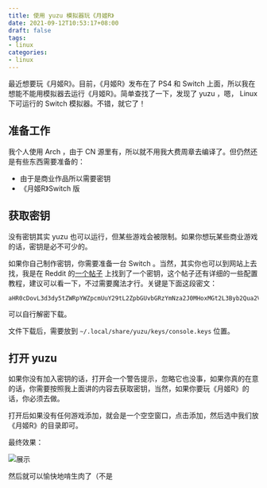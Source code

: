 ```yaml
---
title: 使用 yuzu 模拟器玩《月姬R》
date: 2021-09-12T10:53:17+08:00
draft: false
tags:
- linux
categories:
- linux
---
```


最近想要玩《月姬R》。目前，《月姬R》发布在了 PS4 和 Switch 上面，所以我在想能不能用模拟器去运行《月姬R》。简单查找了一下，发现了 yuzu ，嗯， Linux 下可运行的 Switch 模拟器。不错，就它了！

## 准备工作

我个人使用 Arch ，由于 CN 源里有，所以就不用我大费周章去编译了。但仍然还是有些东西需要准备的：

- 由于是商业作品所以需要密钥
- 《月姬R》Switch 版

## 获取密钥

没有密钥其实 yuzu 也可以运行，但某些游戏会被限制。如果你想玩某些商业游戏的话，密钥是必不可少的。

如果你自己制作密钥，你需要准备一台 Switch 。当然，其实你也可以到网站上去找，我是在 Reddit 的[一个帖子](https://www.reddit.com/r/NewYuzuPiracy/comments/mbydcu/complete_guide_for_maximum_performance_on_yuzu/) 上找到了一个密钥，这个帖子还有详细的一些配置教程，建议可以看一下，不过需要魔法才行。关键是下面这段密文：

    aHR0cDovL3d3dy5tZWRpYWZpcmUuY29tL2ZpbGUvbGRzYmNza2J0MHoxMGt2L3Byb2Qua2V5cy9maWxl

可以自行解密下载。

文件下载后，需要放到 `~/.local/share/yuzu/keys/console.keys` 位置。

## 打开 yuzu

如果你没有加入密钥的话，打开会一个警告提示，忽略它也没事，如果你真的在意的话，你需要按照我上面讲的内容去获取密钥，当然，如果你要玩《月姬R》的话，你必须去做。

打开后如果没有任何游戏添加，就会是一个空空窗口，点击添加，然后选中我们放《月姬R》的目录即可。

最终效果：

![展示](/post/img/tsukihime.png)

然后就可以愉快地啃生肉了（不是
